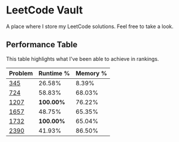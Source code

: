# LeetCode Vault

A place where I store my LeetCode solutions. Feel free to take a look.

## Performance Table

This table highlights what I've been able to achieve in rankings.

| Problem                 | Runtime %   | Memory % |
|-------------------------|-------------|----------|
| [345](Improve/345.py)   | 26.58%      | 8.39%    |
| [724](Solved/724.py)    | 58.83%      | 68.03%   |
| [1207](Solved/1207.py)  | **100.00%** | 76.22%   |
| [1657](Improve/1657.py) | 48.75%      | 65.35%   |
| [1732](Solved/1732.py)  | **100.00%** | 65.04%   |
| [2390](Improve/2390.py) | 41.93%      | 86.50%   |

